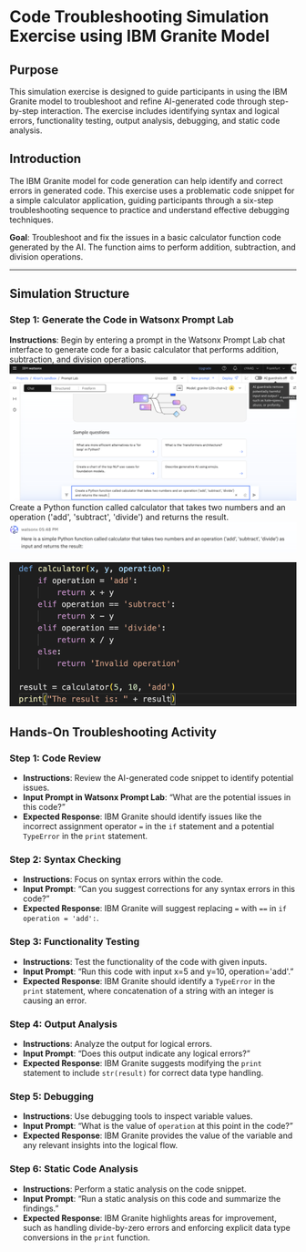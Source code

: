 # **Code Troubleshooting Simulation Exercise using IBM Granite Model**

## Purpose
This simulation exercise is designed to guide participants in using the IBM Granite model to troubleshoot and refine AI-generated code through step-by-step interaction. The exercise includes identifying syntax and logical errors, functionality testing, output analysis, debugging, and static code analysis.

## Introduction
The IBM Granite model for code generation can help identify and correct errors in generated code. This exercise uses a problematic code snippet for a simple calculator application, guiding participants through a six-step troubleshooting sequence to practice and understand effective debugging techniques.

**Goal**: Troubleshoot and fix the issues in a basic calculator function code generated by the AI. The function aims to perform addition, subtraction, and division operations.

---

## Simulation Structure

### Step 1: Generate the Code in Watsonx Prompt Lab

**Instructions**: Begin by entering a prompt in the Watsonx Prompt Lab chat interface to generate code for a basic calculator that performs addition, subtraction, and division operations. 
    <!-- <img loading="lazy" width="30px" src="./assets/IMG1.png" alt="Watsonx PromptLB"> -->
![img2](./assets/IMG2.png)
Create a Python function called calculator that takes two numbers and an operation ('add', 'subtract', 'divide') and returns the result. 
![img3](./assets/IMG3.png)
<!-- **Generated Code**: -->
![img4](./assets/IMG4.png)
<!-- ```python
def calculator(x, y, operation):
    if operation = 'add':
        return x + y
    elif operation == 'subtract':
        return x - y
    elif operation == 'divide':
        return x / y
    else:
        return 'Invalid operation'

result = calculator(5, 10, 'add')
print("The result is: " + result)
``` -->
## Hands-On Troubleshooting Activity

### Step 1: Code Review
- **Instructions**: Review the AI-generated code snippet to identify potential issues.
- **Input Prompt in Watsonx Prompt Lab**: “What are the potential issues in this code?”
- **Expected Response**: IBM Granite should identify issues like the incorrect assignment operator `=` in the `if` statement and a potential `TypeError` in the `print` statement.

### Step 2: Syntax Checking
- **Instructions**: Focus on syntax errors within the code.
- **Input Prompt**: “Can you suggest corrections for any syntax errors in this code?”
- **Expected Response**: IBM Granite will suggest replacing `=` with `==` in `if operation = 'add':`.

### Step 3: Functionality Testing
- **Instructions**: Test the functionality of the code with given inputs.
- **Input Prompt**: “Run this code with input x=5 and y=10, operation='add'.”
- **Expected Response**: IBM Granite should identify a `TypeError` in the `print` statement, where concatenation of a string with an integer is causing an error.

### Step 4: Output Analysis
- **Instructions**: Analyze the output for logical errors.
- **Input Prompt**: “Does this output indicate any logical errors?”
- **Expected Response**: IBM Granite suggests modifying the `print` statement to include `str(result)` for correct data type handling.

### Step 5: Debugging
- **Instructions**: Use debugging tools to inspect variable values.
- **Input Prompt**: “What is the value of `operation` at this point in the code?”
- **Expected Response**: IBM Granite provides the value of the variable and any relevant insights into the logical flow.

### Step 6: Static Code Analysis
- **Instructions**: Perform a static analysis on the code snippet.
- **Input Prompt**: “Run a static analysis on this code and summarize the findings.”
- **Expected Response**: IBM Granite highlights areas for improvement, such as handling divide-by-zero errors and enforcing explicit data type conversions in the `print` function.
